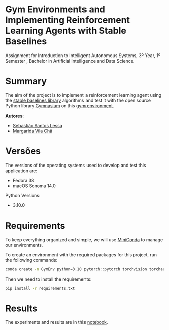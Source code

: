 # Gym Environments and Implementing Reinforcement Learning Agents with Stable Baselines
Assignment for Introduction to Intelligent Autonomous Systems, 3º Year, 1º Semester , Bachelor in Artificial Intelligence and Data Science.


# Summary

The aim of the project is to implement a reinforcement learning agent using the [stable baselines library](https://github.com/DLR-RM/stable-baselines3) algorithms and test it with the open source Python library [Gymnasium](https://github.com/Farama-Foundation/Gymnasium) on this [gym environment](https://gymnasium.farama.org/environments/box2d/car_racing/).


**Autores**:
- [Sebastião Santos Lessa](https://github.com/seblessa/)
- [Margarida Vila Chã](https://github.com/margaridavc/)


# Versões

The versions of the operating systems used to develop and test this application are:
- Fedora 38
- macOS Sonoma 14.0

Python Versions:
- 3.10.0


# Requirements

To keep everything organized and simple,
we will use [MiniConda](https://docs.conda.io/projects/miniconda/en/latest/) to manage our environments.

To create an environment with the required packages for this project, run the following commands:

```bash
conda create -n GymEnv python=3.10 pytorch::pytorch torchvision torchaudio -c pytorch
```

Then we need to install the requirements:

```bash
pip install -r requirements.txt
```


# Results

The experiments and results are in this [notebook](notebook.ipynb).


